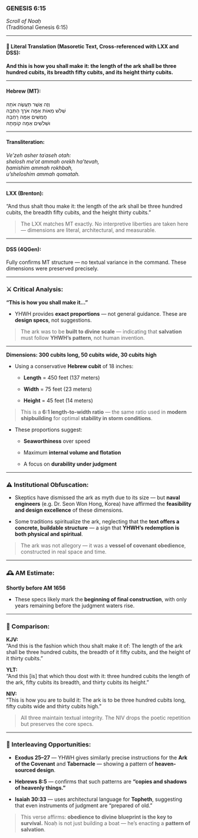 ### **GENESIS 6:15**

_Scroll of Noaḥ_  
(Traditional Genesis 6:15)

---

#### 📜 Literal Translation (Masoretic Text, Cross-referenced with LXX and DSS):

**And this is how you shall make it: the length of the ark shall be three hundred cubits, its breadth fifty cubits, and its height thirty cubits.**

---

#### Hebrew (MT):

וְזֶה אֲשֶׁר תַּעֲשֶׂה אֹתָהּ  
שְׁלֹשׁ מֵאוֹת אַמָּה אֹרֶךְ הַתֵּבָה  
חֲמִשִּׁים אַמָּה רָחְבָּהּ  
וּשְׁלֹשִׁים אַמָּה קוֹמָתָהּ

---

#### Transliteration:

_Ve’zeh asher taʿaseh otah:  
shelosh me’ot ammah orekh ha’tevah,  
ḥamishim ammah rokhbah,  
u’sheloshim ammah qomatah._

---

#### LXX (Brenton):

“And thus shalt thou make it: the length of the ark shall be three hundred cubits, the breadth fifty cubits, and the height thirty cubits.”

> The LXX matches MT exactly. No interpretive liberties are taken here — dimensions are literal, architectural, and measurable.

---

#### DSS (4QGen):

Fully confirms MT structure — no textual variance in the command. These dimensions were preserved precisely.

---

### ⚔️ Critical Analysis:

**“This is how you shall make it…”**

- YHWH provides **exact proportions** — not general guidance. These are **design specs**, not suggestions.
    

> The ark was to be **built to divine scale** — indicating that **salvation** must follow **YHWH’s pattern**, not human invention.

---

**Dimensions: 300 cubits long, 50 cubits wide, 30 cubits high**

- Using a conservative **Hebrew cubit** of 18 inches:
    
    - **Length** = 450 feet (137 meters)
        
    - **Width** = 75 feet (23 meters)
        
    - **Height** = 45 feet (14 meters)
        

> This is a **6:1 length-to-width ratio** — the same ratio used in **modern shipbuilding** for optimal **stability in storm conditions**.

- These proportions suggest:
    
    - **Seaworthiness** over speed
        
    - Maximum **internal volume and flotation**
        
    - A focus on **durability under judgment**
        

---

### ⚠️ Institutional Obfuscation:

- Skeptics have dismissed the ark as myth due to its size — but **naval engineers** (e.g. Dr. Seon Won Hong, Korea) have affirmed the **feasibility and design excellence** of these dimensions.
    
- Some traditions spiritualize the ark, neglecting that the **text offers a concrete, buildable structure** — a sign that **YHWH’s redemption is both physical and spiritual**.
    

> The ark was not allegory — it was a **vessel of covenant obedience**, constructed in real space and time.

---

### 🕰️ AM Estimate:

**Shortly before AM 1656**

- These specs likely mark the **beginning of final construction**, with only years remaining before the judgment waters rise.
    

---

### 📖 Comparison:

**KJV:**  
“And this is the fashion which thou shalt make it of: The length of the ark shall be three hundred cubits, the breadth of it fifty cubits, and the height of it thirty cubits.”

**YLT:**  
“And this [is] that which thou dost with it: three hundred cubits the length of the ark, fifty cubits its breadth, and thirty cubits its height.”

**NIV:**  
“This is how you are to build it: The ark is to be three hundred cubits long, fifty cubits wide and thirty cubits high.”

> All three maintain textual integrity. The NIV drops the poetic repetition but preserves the core specs.

---

### 🔗 Interleaving Opportunities:

- **Exodus 25–27** — YHWH gives similarly precise instructions for the **Ark of the Covenant** and **Tabernacle** — showing a pattern of **heaven-sourced design**.
    
- **Hebrews 8:5** — confirms that such patterns are **“copies and shadows of heavenly things.”**
    
- **Isaiah 30:33** — uses architectural language for **Topheth**, suggesting that even instruments of judgment are “prepared of old.”
    

> This verse affirms: **obedience to divine blueprint is the key to survival.** Noaḥ is not just building a boat — he’s enacting a **pattern of salvation**.